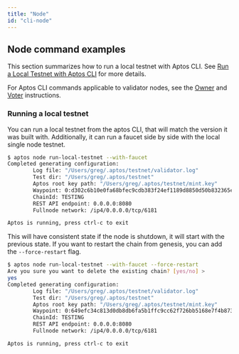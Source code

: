 ```yaml
---
title: "Node"
id: "cli-node"
---
```


## Node command examples

This section summarizes how to run a local testnet with Aptos CLI. See [Run a Local Testnet with Aptos CLI](../../../nodes/local-testnet/using-cli-to-run-a-local-testnet.md) for more details.

For Aptos CLI commands applicable to validator nodes, see the [Owner](../../../nodes/validator-node/operator/staking-pool-operations.md#owner-operations-with-cli) and [Voter](../../../nodes/validator-node/voter/index.md#steps-using-aptos-cli) instructions.

### Running a local testnet

You can run a local testnet from the aptos CLI, that will match the version it was built with. Additionally, it can
run a faucet side by side with the local single node testnet.

```bash
$ aptos node run-local-testnet --with-faucet
Completed generating configuration:
        Log file: "/Users/greg/.aptos/testnet/validator.log"
        Test dir: "/Users/greg/.aptos/testnet"
        Aptos root key path: "/Users/greg/.aptos/testnet/mint.key"
        Waypoint: 0:d302c6b10e0fa68bfec9cdb383f24ef1189d8850d50b832365eea21ae52d8101
        ChainId: TESTING
        REST API endpoint: 0.0.0.0:8080
        Fullnode network: /ip4/0.0.0.0/tcp/6181

Aptos is running, press ctrl-c to exit
```

This will have consistent state if the node is shutdown, it will start with the previous state.
If you want to restart the chain from genesis, you can add the `--force-restart` flag.

```bash
$ aptos node run-local-testnet --with-faucet --force-restart
Are you sure you want to delete the existing chain? [yes/no] >
yes
Completed generating configuration:
        Log file: "/Users/greg/.aptos/testnet/validator.log"
        Test dir: "/Users/greg/.aptos/testnet"
        Aptos root key path: "/Users/greg/.aptos/testnet/mint.key"
        Waypoint: 0:649efc34c813d0db8db6fa5b1ffc9cc62f726bb5168e7f4b8730bb155d6213ea
        ChainId: TESTING
        REST API endpoint: 0.0.0.0:8080
        Fullnode network: /ip4/0.0.0.0/tcp/6181

Aptos is running, press ctrl-c to exit
```